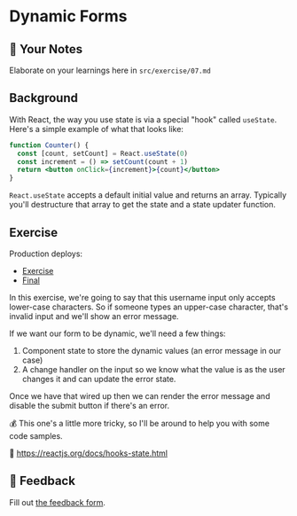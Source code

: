 # Dynamic Forms

## 📝 Your Notes

Elaborate on your learnings here in `src/exercise/07.md`

## Background

With React, the way you use state is via a special "hook" called `useState`.
Here's a simple example of what that looks like:

```jsx
function Counter() {
  const [count, setCount] = React.useState(0)
  const increment = () => setCount(count + 1)
  return <button onClick={increment}>{count}</button>
}
```

`React.useState` accepts a default initial value and returns an array. Typically
you'll destructure that array to get the state and a state updater function.

## Exercise

Production deploys:

- [Exercise](http://react-fundamentals.netlify.com/isolated/exercise/07.js)
- [Final](http://react-fundamentals.netlify.com/isolated/final/07.js)

In this exercise, we're going to say that this username input only accepts
lower-case characters. So if someone types an upper-case character, that's
invalid input and we'll show an error message.

If we want our form to be dynamic, we'll need a few things:

1. Component state to store the dynamic values (an error message in our case)
2. A change handler on the input so we know what the value is as the user
   changes it and can update the error state.

Once we have that wired up then we can render the error message and disable the
submit button if there's an error.

💰 This one's a little more tricky, so I'll be around to help you with some code
samples.

📜 https://reactjs.org/docs/hooks-state.html

## 🦉 Feedback

Fill out
[the feedback form](https://ws.kcd.im/?ws=React%20Fundamentals%20%E2%9A%9B&e=07%3A%20Dynamic%20Forms&em=/?ws=React%20Fundamentals%20%E2%9A%9B&e=01%3A%20Basic%20JavaScript-rendered%20Hello%20World&em=).

